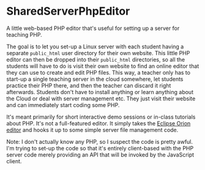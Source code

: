 # SharedServerPhpEditor
A little web-based PHP editor that's useful for setting up a server for teaching PHP. 

The goal is to let you set-up a Linux server with each student having a separate `public_html` user directory for their own website. This little PHP editor can then be dropped into their `public_html` directories, so all the students will have to do is visit their own website to find an online editor that they can use to create and edit PHP files. This way, a teacher only has to start-up a single teaching server in the cloud somewhere, let students practice their PHP there, and then the teacher can discard it right afterwards. Students don't have to install anything or learn anything about the Cloud or deal with server management etc. They just visit their website and can immediately start coding some PHP.

It's meant primarily for short interactive demo sessions or in-class tutorials about PHP. It's not a full-featured editor. It simply takes the [Eclipse Orion editor](https://wiki.eclipse.org/Orion/How_Tos/Editor_Build) and hooks it up to some simple server file management code.

Note: I don't actually know any PHP, so I suspect the code is pretty awful. I'm trying to set-up the code so that it's entirely client-based with the PHP server code merely providing an API that will be invoked by the JavaScript client.
